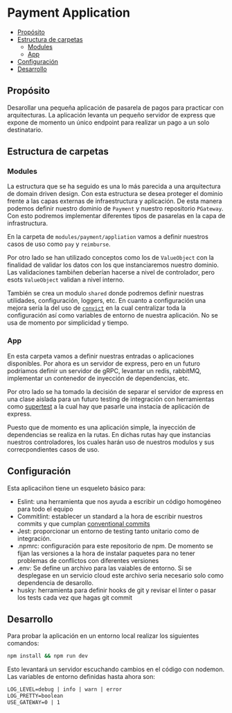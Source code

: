<h1>Payment Application</h2>

- [Propósito](#propósito)
- [Estructura de carpetas](#estructura-de-carpetas)
  - [Modules](#modules)
  - [App](#app)
- [Configuración](#configuración)
- [Desarrollo](#desarrollo)

## Propósito

Desarollar una pequeña aplicación de pasarela de pagos para practicar con arquitecturas. La aplicación levanta un pequeño servidor de express que expone de momento un único endpoint para realizar un pago a un solo destinatario.

## Estructura de carpetas

### Modules
La estructura que se ha seguido es una lo más parecida a una arquitectura de domain driven design. Con esta estructura se desea proteger el dominio frente a las capas externas de infraestructura y aplicación. De esta manera podemos definir nuestro dominio de `Payment` y nuestro repositorio `PGateway`. Con esto podremos implementar diferentes tipos de pasarelas en la capa de infrastructura.

En la carpeta de `modules/payment/appliation` vamos a definir nuestros casos de uso como `pay` y `reimburse`.

Por otro lado se han utilizado conceptos como los de `ValueObject` con la finalidad de validar los datos con los que instanciaremos nuestro dominio. Las validaciones tambiñen deberían hacerse a nivel de controlador, pero esots `ValueObject` validan a nivel interno.

También se crea un modulo `shared` donde podremos definir nuestras utilidades, configuración, loggers, etc. En cuanto a configuración una mejora sería la del uso de [`convict`](https://github.com/mozilla/node-convict/tree/master) en la cual centralizar toda la configuración así como variables de entorno de nuestra aplicación. No se usa de momento por simplicidad y tiempo.

### App
En esta carpeta vamos a definir nuestras entradas o aplicaciones disponibles. Por ahora es un servidor de express, pero en un futuro podriamos definir un servidor de gRPC, levantar un redis, rabbitMQ, implementar un contenedor de inyección de dependencias, etc.

Por otro lado se ha tomado la decisión de separar el servidor de express en una clase aislada para un futuro testing de integración con herramientas como [supertest](https://github.com/ladjs/supertest) a la cual hay que pasarle una instacia de aplicación de express.

Puesto que de momento es una aplicación simple, la inyección de dependencias se realiza en la rutas. En dichas rutas hay que instancias nuestros controladores, los cuales harán uso de nuestros modulos y sus correcpondientes casos de uso.

## Configuración
Esta aplicaciñon tiene un esqueleto básico para:

- Eslint: una herramienta que nos ayuda a escribir un código homogéneo para todo el equipo
- Commitlint: establecer un standard a la hora de escribir nuestros commits y que cumplan [conventional commits](https://www.conventionalcommits.org/en/v1.0.0/)
- Jest: proporcionar un entorno de testing tanto unitario como de integración.
- .npmrc: configuración para este repositorio de npm. De momento se fijan las versiones a la hora de instalar paquetes para no tener problemas de conflictos con diferentes versiones
- .env: Se define un archivo para las vaiables de entorno. Si se desplegase en un servicio cloud este archivo seria necesario solo como dependencia de desarollo.
- husky: herramienta para definir hooks de git y revisar el linter o pasar los tests cada vez que hagas git commit

## Desarrollo
Para probar la aplicación en un entorno local realizar los siguientes comandos:

```sh
npm install && npm run dev
```

Esto levantará un servidor escuchando cambios en el código con nodemon. Las variables de entorno definidas hasta ahora son:

```txt
LOG_LEVEL=debug | info | warn | error
LOG_PRETTY=boolean
USE_GATEWAY=0 | 1
```
